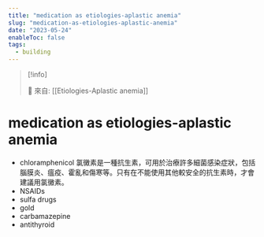 ```yaml
---
title: "medication as etiologies-aplastic anemia"
slug: "medication-as-etiologies-aplastic-anemia"
date: "2023-05-24"
enableToc: false
tags:
  - building
---
```


> [!info]
>
> 🌱 來自: [[Etiologies-Aplastic anemia]]

# medication as etiologies-aplastic anemia

- chloramphenicol 氯黴素是一種抗生素，可用於治療許多細菌感染症狀，包括腦膜炎、瘟疫、霍亂和傷寒等。只有在不能使用其他較安全的抗生素時，才會建議用氯黴素。
- NSAIDs
- sulfa drugs
- gold
- carbamazepine
- antithyroid
